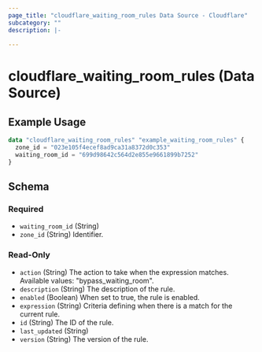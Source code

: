 ```yaml
---
page_title: "cloudflare_waiting_room_rules Data Source - Cloudflare"
subcategory: ""
description: |-
  
---
```


# cloudflare_waiting_room_rules (Data Source)



## Example Usage

```terraform
data "cloudflare_waiting_room_rules" "example_waiting_room_rules" {
  zone_id = "023e105f4ecef8ad9ca31a8372d0c353"
  waiting_room_id = "699d98642c564d2e855e9661899b7252"
}
```

<!-- schema generated by tfplugindocs -->
## Schema

### Required

- `waiting_room_id` (String)
- `zone_id` (String) Identifier.

### Read-Only

- `action` (String) The action to take when the expression matches.
Available values: "bypass_waiting_room".
- `description` (String) The description of the rule.
- `enabled` (Boolean) When set to true, the rule is enabled.
- `expression` (String) Criteria defining when there is a match for the current rule.
- `id` (String) The ID of the rule.
- `last_updated` (String)
- `version` (String) The version of the rule.


